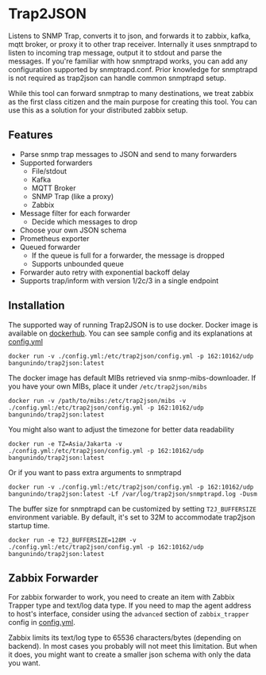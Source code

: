 # Trap2JSON
Listens to SNMP Trap, converts it to json, and forwards it to zabbix, kafka, mqtt broker, or proxy it to other trap receiver.
Internally it uses snmptrapd to listen to incoming trap message, output it
to stdout and parse the messages. If you're familiar with how snmptrapd works,
you can add any configuration supported by snmptrapd.conf. Prior knowledge
for snmptrapd is not required as trap2json can handle common snmptrapd setup.

While this tool can forward snmptrap to many destinations, we treat zabbix
as the first class citizen and the main purpose for creating this tool. You
can use this as a solution for your distributed zabbix setup.

## Features
- Parse snmp trap messages to JSON and send to many forwarders
- Supported forwarders
  - File/stdout
  - Kafka
  - MQTT Broker
  - SNMP Trap (like a proxy)
  - Zabbix
- Message filter for each forwarder
  - Decide which messages to drop
- Choose your own JSON schema
- Prometheus exporter
- Queued forwarder
  - If the queue is full for a forwarder, the message is dropped
  - Supports unbounded queue
- Forwarder auto retry with exponential backoff delay
- Supports trap/inform with version 1/2c/3 in a single endpoint

## Installation
The supported way of running Trap2JSON is to use docker. Docker image is available
on [dockerhub](https://hub.docker.com/r/bangunindo/trap2json).
You can see sample config and its explanations at [config.yml](config.yml)
```shell
docker run -v ./config.yml:/etc/trap2json/config.yml -p 162:10162/udp bangunindo/trap2json:latest
```
The docker image has default MIBs retrieved via snmp-mibs-downloader.
If you have your own MIBs, place it under `/etc/trap2json/mibs`
```shell
docker run -v /path/to/mibs:/etc/trap2json/mibs -v ./config.yml:/etc/trap2json/config.yml -p 162:10162/udp bangunindo/trap2json:latest
```
You might also want to adjust the timezone for better data readability
```shell
docker run -e TZ=Asia/Jakarta -v ./config.yml:/etc/trap2json/config.yml -p 162:10162/udp bangunindo/trap2json:latest
```
Or if you want to pass extra arguments to snmptrapd
```shell
docker run -v ./config.yml:/etc/trap2json/config.yml -p 162:10162/udp bangunindo/trap2json:latest -Lf /var/log/trap2json/snmptrapd.log -Dusm
```
The buffer size for snmptrapd can be customized by setting `T2J_BUFFERSIZE` environment variable.
By default, it's set to 32M to accommodate trap2json startup time.
```shell
docker run -e T2J_BUFFERSIZE=128M -v ./config.yml:/etc/trap2json/config.yml -p 162:10162/udp bangunindo/trap2json:latest
```

## Zabbix Forwarder
For zabbix forwarder to work, you need to create an item with Zabbix Trapper type and text/log data type. If you need
to map the agent address to host's interface, consider using the `advanced` section of `zabbix_trapper` config in [config.yml](config.yml).

Zabbix limits its text/log type to 65536 characters/bytes (depending on backend). In most cases you probably will
not meet this limitation. But when it does, you might want to create a smaller json schema with only the data
you want.
